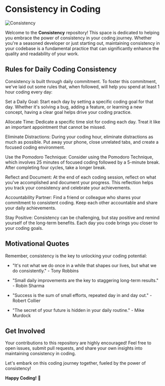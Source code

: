 # Consistency in Coding

![Consistency](https://icon-library.com/images/consistent-icon/consistent-icon-26.jpg)

Welcome to the **Consistency** repository! This space is dedicated to helping you embrace the power of consistency in your coding journey. Whether you're a seasoned developer or just starting out, maintaining consistency in your codebase is a fundamental practice that can significantly enhance the quality and readability of your work.

## Rules for Daily Coding Consistency
Consistency is built through daily commitment. To foster this commitment, we've laid out some rules that, when followed, will help you spend at least 1 hour coding every day:

Set a Daily Goal: Start each day by setting a specific coding goal for that day. Whether it's solving a bug, adding a feature, or learning a new concept, having a clear goal helps drive your coding practice.

Allocate Time: Dedicate a specific time slot for coding each day. Treat it like an important appointment that cannot be missed.

Eliminate Distractions: During your coding hour, eliminate distractions as much as possible. Put away your phone, close unrelated tabs, and create a focused coding environment.

Use the Pomodoro Technique: Consider using the Pomodoro Technique, which involves 25 minutes of focused coding followed by a 5-minute break. After completing four cycles, take a longer break.

Reflect and Document: At the end of each coding session, reflect on what you've accomplished and document your progress. This reflection helps you track your consistency and celebrate your achievements.

Accountability Partner: Find a friend or colleague who shares your commitment to consistent coding. Keep each other accountable and share your daily achievements.

Stay Positive: Consistency can be challenging, but stay positive and remind yourself of the long-term benefits. Each day you code brings you closer to your coding goals.

## Motivational Quotes

Remember, consistency is the key to unlocking your coding potential:

- "It's not what we do once in a while that shapes our lives, but what we do consistently." - Tony Robbins

- "Small daily improvements are the key to staggering long-term results." - Robin Sharma

- "Success is the sum of small efforts, repeated day in and day out." - Robert Collier

- "The secret of your future is hidden in your daily routine." - Mike Murdock

## Get Involved

Your contributions to this repository are highly encouraged! Feel free to open issues, submit pull requests, and share your own insights into maintaining consistency in coding.

Let's embark on this coding journey together, fueled by the power of consistency!

**Happy Coding!** 🚀
